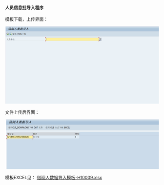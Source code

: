 #### 人员信息批导入程序



模板下载，上传界面：

![选择界面](./选择界面.png)





文件上传后界面：



![ALV界面](./ALV界面.png)



模板EXCEL见：
 [借阅人数据导入模板-H10009.xlsx](借阅人数据导入模板-H10009.xlsx) 